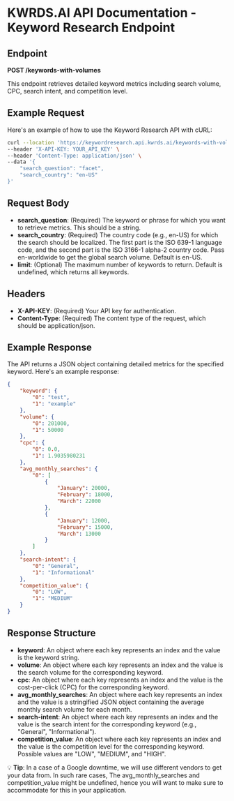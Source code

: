 # KWRDS.AI API Documentation - Keyword Research Endpoint

## Endpoint
**POST /keywords-with-volumes**

This endpoint retrieves detailed keyword metrics including search volume, CPC, search intent, and competition level.

## Example Request
Here's an example of how to use the Keyword Research API with cURL:

```bash
curl --location 'https://keywordresearch.api.kwrds.ai/keywords-with-volumes' \
--header 'X-API-KEY: YOUR_API_KEY' \
--header 'Content-Type: application/json' \
--data '{
    "search_question": "facet",
    "search_country": "en-US"
}'
```

## Request Body
- **search_question**: (Required) The keyword or phrase for which you want to retrieve metrics. This should be a string.
- **search_country**: (Required) The country code (e.g., en-US) for which the search should be localized. The first part is the ISO 639-1 language code, and the second part is the ISO 3166-1 alpha-2 country code. Pass en-worldwide to get the global search volume. Default is en-US.
- **limit**: (Optional) The maximum number of keywords to return. Default is undefined, which returns all keywords.

## Headers
- **X-API-KEY**: (Required) Your API key for authentication.
- **Content-Type**: (Required) The content type of the request, which should be application/json.

## Example Response
The API returns a JSON object containing detailed metrics for the specified keyword. Here's an example response:

```json
{
    "keyword": {
        "0": "test",
        "1": "example"
    },
    "volume": {
        "0": 201000,
        "1": 50000
    },
    "cpc": {
        "0": 0.0,
        "1": 1.9035980231
    },
    "avg_monthly_searches": { 
        "0": [
            {
                "January": 20000,
                "February": 18000,
                "March": 22000
            },
            {
                "January": 12000,
                "February": 15000,
                "March": 13000
            }
        ]
    },
    "search-intent": {
        "0": "General",
        "1": "Informational"
    },
    "competition_value": {
        "0": "LOW",
        "1": "MEDIUM"
    }
}
```

## Response Structure
- **keyword**: An object where each key represents an index and the value is the keyword string.
- **volume**: An object where each key represents an index and the value is the search volume for the corresponding keyword.
- **cpc**: An object where each key represents an index and the value is the cost-per-click (CPC) for the corresponding keyword.
- **avg_monthly_searches**: An object where each key represents an index and the value is a stringified JSON object containing the average monthly search volume for each month.
- **search-intent**: An object where each key represents an index and the value is the search intent for the corresponding keyword (e.g., "General", "Informational").
- **competition_value**: An object where each key represents an index and the value is the competition level for the corresponding keyword. Possible values are "LOW", "MEDIUM", and "HIGH".

💡 **Tip**: In a case of a Google downtime, we will use different vendors to get your data from. In such rare cases, The avg_monthly_searches and competition_value might be undefined, hence you will want to make sure to accommodate for this in your application. 